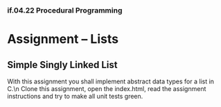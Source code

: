 ### if.04.22 Procedural Programming
# Assignment – Lists
## Simple Singly Linked List
With this assignment you shall implement abstract data types for a list in C.\n
Clone this assignment, open the index.html, read the assignment instructions and try to make all unit tests green.
